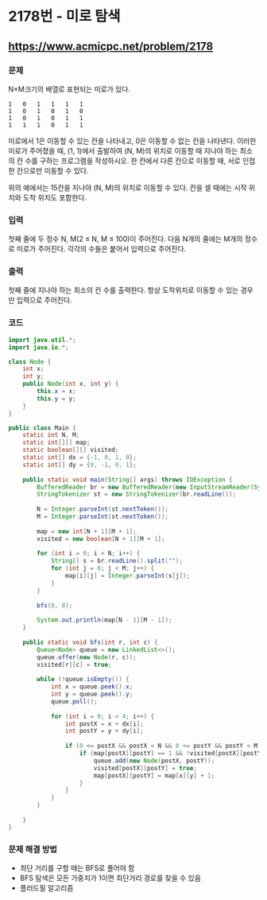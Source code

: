# 2178번 - 미로 탐색

## https://www.acmicpc.net/problem/2178

### 문제

N×M크기의 배열로 표현되는 미로가 있다.

```
1	0	1	1	1	1
1	0	1	0	1	0
1	0	1	0	1	1
1	1	1	0	1	1
```

미로에서 1은 이동할 수 있는 칸을 나타내고, 0은 이동할 수 없는 칸을 나타낸다. 이러한 미로가 주어졌을 때, (1, 1)에서 출발하여 (N, M)의 위치로 이동할 때 지나야 하는 최소의 칸 수를 구하는 프로그램을 작성하시오. 한 칸에서 다른 칸으로 이동할 때, 서로 인접한 칸으로만 이동할 수 있다.

위의 예에서는 15칸을 지나야 (N, M)의 위치로 이동할 수 있다. 칸을 셀 때에는 시작 위치와 도착 위치도 포함한다.

### 입력

첫째 줄에 두 정수 N, M(2 ≤ N, M ≤ 100)이 주어진다. 다음 N개의 줄에는 M개의 정수로 미로가 주어진다. 각각의 수들은 붙어서 입력으로 주어진다.

### 출력

첫째 줄에 지나야 하는 최소의 칸 수를 출력한다. 항상 도착위치로 이동할 수 있는 경우만 입력으로 주어진다.

### 코드

``` java
import java.util.*;
import java.io.*;

class Node {
	int x;
	int y;
	public Node(int x, int y) {
		this.x = x;
		this.y = y;
	}
}

public class Main {
	static int N, M;
	static int[][] map;
	static boolean[][] visited;
	static int[] dx = {-1, 0, 1, 0};
	static int[] dy = {0, -1, 0, 1};
	
	public static void main(String[] args) throws IOException {
		BufferedReader br = new BufferedReader(new InputStreamReader(System.in));
		StringTokenizer st = new StringTokenizer(br.readLine());
		
		N = Integer.parseInt(st.nextToken());
		M = Integer.parseInt(st.nextToken());
		
		map = new int[N + 1][M + 1];
		visited = new boolean[N + 1][M + 1];
		
		for (int i = 0; i < N; i++) {
			String[] s = br.readLine().split("");
			for (int j = 0; j < M; j++) {
				map[i][j] = Integer.parseInt(s[j]);
			}
		}
		
		bfs(0, 0);
		
		System.out.println(map[N - 1][M - 1]);
	}
	
	public static void bfs(int r, int c) {
		Queue<Node> queue = new LinkedList<>();
		queue.offer(new Node(r, c));
		visited[r][c] = true;
		
		while (!queue.isEmpty()) {
			int x = queue.peek().x;
			int y = queue.peek().y;
			queue.poll();
			
			for (int i = 0; i < 4; i++) {
				int postX = x + dx[i];
				int postY = y + dy[i];
				
				if (0 <= postX && postX < N && 0 <= postY && postY < M) {
					if (map[postX][postY] == 1 && !visited[postX][postY]) {
						queue.add(new Node(postX, postY));
						visited[postX][postY] = true;
						map[postX][postY] = map[x][y] + 1;
					}
				}
			}
		}
		
	}
}
```

### 문제 해결 방법

* 최단 거리를 구할 때는 BFS로 풀어야 함
* BFS 탐색은 모든 가중치가 1이면 최단거리 경로를 찾을 수 있음
* 플러드필 알고리즘
